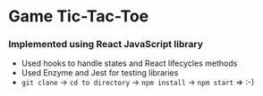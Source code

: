 # Game Tic-Tac-Toe

### Implemented using React JavaScript library
- Used hooks to handle states and React lifecycles methods
- Used Enzyme and Jest for testing libraries
- `git clone` -> `cd to directory` -> `npm install` -> `npm start` => :-)